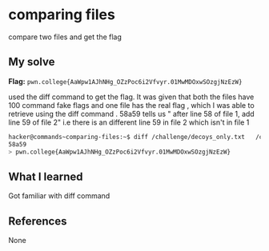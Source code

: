 # comparing files 
compare two files and get the flag 

## My solve
**Flag:** `pwn.college{AaWpw1AJhNHg_OZzPoc6i2Vfvyr.01MwMDOxwSOzgjNzEzW}`

used the diff command to get the flag. It was given that both the files have 100 command fake flags and one file has the real flag , which I was able to retrieve using 
the diff command . 
58a59 tells us " after line 58 of file 1, add line 59 of file 2" 
i.e there is an different line 59 in file 2 which isn't in file 1

 ```bash
hacker@commands~comparing-files:~$ diff /challenge/decoys_only.txt   /challenge/decoys_and_real.txt
58a59
> pwn.college{AaWpw1AJhNHg_OZzPoc6i2Vfvyr.01MwMDOxwSOzgjNzEzW}
```

## What I learned
Got familiar with diff command

## References 
None
